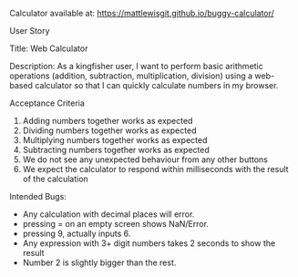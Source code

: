 Calculator available at: https://mattlewisgit.github.io/buggy-calculator/

User Story

Title: Web Calculator

Description:
As a kingfisher user, I want to perform basic arithmetic operations (addition, subtraction, multiplication, division) using a web-based calculator so that I can quickly calculate numbers in my browser.

Acceptance Criteria

1) Adding numbers together works as expected
2) Dividing numbers together works as expected
3) Multiplying numbers together works as expected
4) Subtracting numbers together works as expected
5) We do not see any unexpected behaviour from any other buttons
6) We expect the calculator to respond within milliseconds with the result of the calculation


Intended Bugs:

- Any calculation with decimal places will error.
- pressing = on an empty screen shows NaN/Error.
- pressing 9, actually inputs 6.
- Any expression with 3+ digit numbers takes 2 seconds to show the result
- Number 2 is slightly bigger than the rest.
